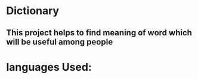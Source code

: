 # Dictionary
## This project helps to find meaning of word which will be useful among people
# languages Used:
